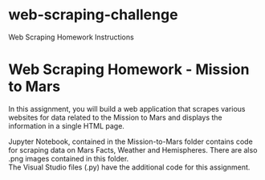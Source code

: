 # web-scraping-challenge

Web Scraping Homework Instructions
# Web Scraping Homework - Mission to Mars

In this assignment, you will build a web application that scrapes various websites for data related
to the Mission to Mars and displays the information in a single HTML page. 

Jupyter Notebook, contained in the Mission-to-Mars folder contains code for scraping data on 
Mars Facts, Weather and Hemispheres.  There are also .png images contained in this folder.  
The Visual Studio files (.py) have the additional code for this assignment. 


